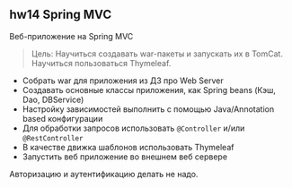 ## hw14 Spring MVC

Веб-приложение на Spring MVC

>Цель: Научиться создавать war-пакеты и запускать их в TomCat. 
>Научиться пользоваться Thymeleaf.

- Собрать war для приложения из ДЗ про Web Server
- Создавать основные классы приложения, как Spring beans (Кэш, Dao, DBService)
- Настройку зависимостей выполнить с помощью Java/Annotation based конфигурации
- Для обработки запросов использовать `@Controller` и/или `@RestController`
- В качестве движка шаблонов использовать Thymeleaf
- Запустить веб приложение во внешнем веб сервере

Авторизацию и аутентификацию делать не надо.